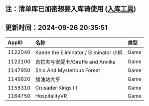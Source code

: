 ## 注：清单库已加密想要入库请使用 ([入库工具](https://github.com/BlankTMing/ManifestAutoUpdate/releases))

## 更新时间：2024-09-26 20:35:51
| AppID | 名称 | 类型  |
| :-------------------- | :----------------------------- | :----------- |
| 1122040 | Kaede the Eliminator / Eliminator 小枫| Game |
| 1122100 | 吉拉夫与安妮卡/Giraffe and Annika| Game |
| 1147950 | Shio And Mysterious Forest| Game |
| 1149620 | 加油站大亨| Game |
| 1158310 | Crusader Kings III| Game |
| 1164750 | HospitalityVR| Game |
